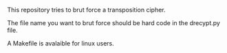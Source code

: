 This repository tries to brut force a transposition cipher.

The file name you want to brut force should be hard code in the drecypt.py file.

A Makefile is avalaible for linux users.

